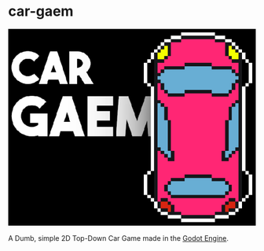 # car-gaem

![Conver Art](https://raw.githubusercontent.com/pugsedo/car-gaem/main/project/cover_art.png)

A Dumb, simple 2D Top-Down Car Game made in the [Godot Engine](https://godotengine.org).
